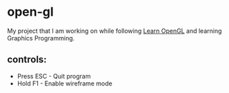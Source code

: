 # open-gl
My project that I am working on while following [Learn OpenGL](https://learnopengl.com/) and learning Graphics Programming.

## controls:
- Press ESC - Quit program
- Hold F1   - Enable wireframe mode
